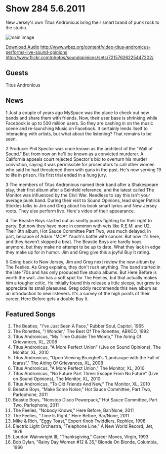 # Show 284 5.6.2011
New Jersey's own Titus Andronicus bring their smart brand of punk rock to the studio.

![main image](http://www.soundopinions.org/images/2011/titus.jpg)

[Download Audio](http://audio.soundopinions.org/streams/2011/05/so_20110506.m3u)
http://www.wbez.org/content/video-titus-andronicus-performs-live-sound-opinions
http://www.flickr.com/photos/soundopinions/sets/72157626225447202/

## Guests
Titus Andronicus

## News
1 Just a couple of years ago MySpace was the place to check out new bands and share them with friends. Now, their user base is shrinking while Facebook is up to 500 million users. So they are cashing in on the music scene and re-launching Music on Facebook. It certainly lends itself to interacting with artists, but what about the listening? That remains to be seen.

2 Producer Phil Spector was once known as the architect of the "Wall of Sound." But from now on he'll be known as a convicted murderer. A California appeals court rejected Spector's bid to overturn his murder conviction, saying it was permissible for prosecutors to call other women who said he had threatened them with guns in the past. He's now serving 19 to life in prison. His first trial ended in a hung jury.

3 The members of Titus Andronicus named their band after a Shakespeare play, their first album after a Seinfeld reference, and the latest called The Monitor was influenced by the Civil War. Needless to say this isn't your average punk band. During their visit to Sound Opinions, lead singer Patrick Stickles talks to Jim and Greg about his book smart lyrics and New Jersey roots. They also perform live. Here's video of their appearance.

4 The Beastie Boys started out as snotty punks fighting for their right to party. But now they have more in common with vets like R.E.M. and U2. Their 8th album, Hot Sauce Committee Part Two, was much delayed, in part, because of Adam "MCA" Yauch's battle with cancer. But now it's here, and they haven't skipped a beat. The Beastie Boys are hardly boys anymore, but they make no attempt to be up to date. What they lack in edge they make up for in humor. Jim and Greg give this a joyful Buy It rating.

5 Going back to New Jersey, Jim and Greg next review the new album by The Feelies. As Greg explains, they don't rush anything. The band started in the late '70s and has only produced five studio albums. But Here Before is worth the wait. Jim has a soft spot for The Feelies, but that actually makes him a tougher critic. He initially found this release a little sleepy, but grew to appreciate its small pleasures. Greg oddly recommends this new album as an introduction to new listeners. It's a survey of the high points of their career. Here Before gets a double Buy It.



## Featured Songs
1. The Beatles, "I've Just Seen A Face," Rubber Soul, Capitol, 1965
2. The Ronettes, "I Wonder," The Best Of The Ronettes, ABKCO, 1992
3. Titus Andronicus, "My Time Outside The Womb," The Airing Of Grievances, XL, 2008
4. Titus Andronicus, "A More Perfect Union" (Live on Sound Opinions), The Monitor, XL, 2010
5. Titus Andronicus, "Upon Viewing Brueghel's 'Landscape with the Fall of Icarus'," The Airing Of Grievances, XL, 2008
6. Titus Andronicus, "A More Perfect Union," The Monitor, XL, 2010
7. Titus Andronicus, "No Future Part Three: Escape From No Future" (Live on Sound Opinions), The Monitor, XL, 2010
8. Titus Andronicus, "To Old Friends And New," The Monitor, XL, 2010
9. Beastie Boys, "Make Some Noise," Hot Sauce Committee, Part Two, Parlophone, 2011
10. Beastie Boys, "Nonstop Disco Powerpack," Hot Sauce Committee, Part Two, Parlophone, 2011
11. The Feelies, "Nobody Knows," Here Before, Bar/None, 2011
12. The Feelies, "Time Is Right," Here Before, Bar/None, 2011
13. Mike & Rich, "Eggy Toast," Expert Knob Twiddlers, Rephlex, 1998
14. Electric Light Orchestra, "Telephone Line," A New World Record, Jet, 1976
15. Loudon Wainwright III, "Thanksgiving," Career Moves, Virgin, 1993
16. Bob Dylan, "Rainy Day Women #12 & 35," Blonde On Blonde, Columbia, 1966
